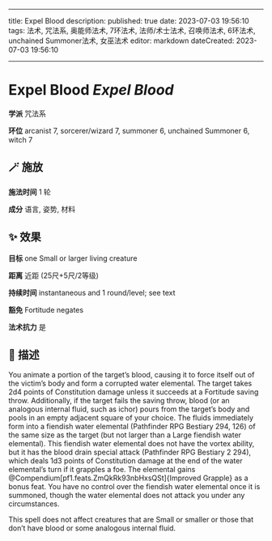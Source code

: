 
---
title: Expel Blood
description: 
published: true
date: 2023-07-03 19:56:10
tags: 法术, 咒法系, 奥能师法术, 7环法术, 法师/术士法术, 召唤师法术, 6环法术, unchained Summoner法术, 女巫法术
editor: markdown
dateCreated: 2023-07-03 19:56:10

---

# **Expel Blood** *Expel Blood*

**学派** 咒法系 

**环位** arcanist 7, sorcerer/wizard 7, summoner 6, unchained Summoner 6, witch 7

## 🪄 施放

**施法时间** 1 轮

**成分** 语言, 姿势, 材料

## ✨ 效果 

**目标** one Small or larger living creature 

**距离** 近距 (25尺+5尺/2等级)  

**持续时间** instantaneous and 1 round/level; see text 

**豁免** Fortitude negates

**法术抗力** 是

## 📖 描述

You animate a portion of the target&rsquo;s blood, causing it to force itself out of the victim&rsquo;s body and form a corrupted water elemental. The target takes 2d4 points of Constitution damage unless it succeeds at a Fortitude saving throw. Additionally, if the target fails the saving throw, blood (or an analogous internal fluid, such as ichor) pours from the target&rsquo;s body and pools in an empty adjacent square of your choice. The fluids immediately form into a fiendish water elemental (Pathfinder RPG Bestiary 294, 126) of the same size as the target (but not larger than a Large fiendish water elemental). This fiendish water elemental does not have the vortex ability, but it has the blood drain special attack (Pathfinder RPG Bestiary 2 294), which deals 1d3 points of Constitution damage at the end of the water elemental&rsquo;s turn if it grapples a foe. The elemental gains @Compendium[pf1.feats.ZmQkRk93nbHxsQSt]{Improved Grapple} as a bonus feat. You have no control over the fiendish water elemental once it is summoned, though the water elemental does not attack you under any circumstances.

This spell does not affect creatures that are Small or smaller or those that don&rsquo;t have blood or some analogous internal fluid.
    